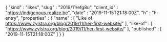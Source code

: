 {
  "kind" : "likes",
  "slug" : "2019/11/efg8u",
  "client_id" : "https://indigenous.realize.be",
  "date" : "2019-11-15T21:18:00Z",
  "h" : "h-entry",
  "properties" : {
    "name" : [ "Like of https://www.zylstra.org/blog/2019/11/her-first-website/" ],
    "like-of" : [ "https://www.zylstra.org/blog/2019/11/her-first-website/" ],
    "published" : [ "2019-11-15T21:18:00Z" ]
  }
}
